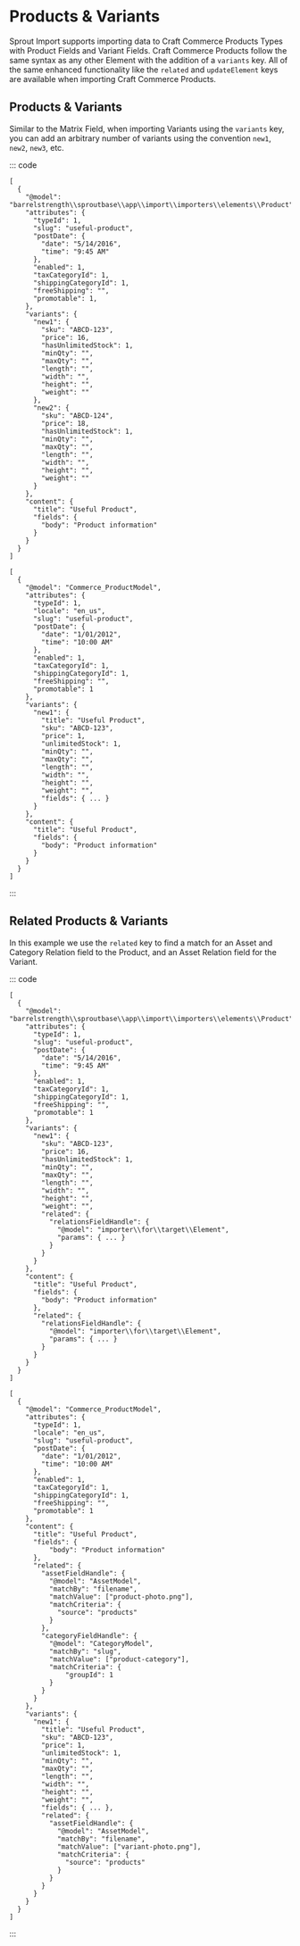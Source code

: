# Products & Variants

Sprout Import supports importing data to Craft Commerce Products Types with Product Fields and Variant Fields. Craft Commerce Products follow the same syntax as any other Element with the addition of a `variants` key. All of the same enhanced functionality like the `related` and `updateElement` keys are available when importing Craft Commerce Products.

## Products & Variants

Similar to the Matrix Field, when importing Variants using the `variants` key, you can add an arbitrary number of variants using the convention `new1`, `new2`, `new3`, etc.

::: code

``` craft3
[
  {
    "@model": "barrelstrength\\sproutbase\\app\\import\\importers\\elements\\Product",
    "attributes": {
      "typeId": 1,
      "slug": "useful-product",
      "postDate": {
        "date": "5/14/2016",
        "time": "9:45 AM"
      },
      "enabled": 1,
      "taxCategoryId": 1,
      "shippingCategoryId": 1,
      "freeShipping": "",
      "promotable": 1,
    },
    "variants": {
      "new1": {
        "sku": "ABCD-123",
        "price": 16,
        "hasUnlimitedStock": 1,
        "minQty": "",
        "maxQty": "",
        "length": "",
        "width": "",
        "height": "",
        "weight": ""
      },
      "new2": {
        "sku": "ABCD-124",
        "price": 18,
        "hasUnlimitedStock": 1,
        "minQty": "",
        "maxQty": "",
        "length": "",
        "width": "",
        "height": "",
        "weight": ""
      }
    },
    "content": {
      "title": "Useful Product",
      "fields": {
        "body": "Product information"
      }
    }
  }
]
```

``` craft2
[
  {
    "@model": "Commerce_ProductModel",
    "attributes": {
      "typeId": 1,
      "locale": "en_us",
      "slug": "useful-product",
      "postDate": {
        "date": "1/01/2012",
        "time": "10:00 AM"
      },
      "enabled": 1,
      "taxCategoryId": 1,
      "shippingCategoryId": 1,
      "freeShipping": "",
      "promotable": 1
    },
    "variants": {
      "new1": {
        "title": "Useful Product",
        "sku": "ABCD-123",
        "price": 1,
        "unlimitedStock": 1,
        "minQty": "",
        "maxQty": "",
        "length": "",
        "width": "",
        "height": "",
        "weight": "",
        "fields": { ... }
      }
    },
    "content": {
      "title": "Useful Product",
      "fields": {
        "body": "Product information"
      }
    }
  }
]

```

:::

## Related Products & Variants

In this example we use the `related` key to find a match for an Asset and Category Relation field to the Product, and an Asset Relation field for the Variant.

::: code

``` craft3
[
  {
    "@model": "barrelstrength\\sproutbase\\app\\import\\importers\\elements\\Product",
    "attributes": {
      "typeId": 1,
      "slug": "useful-product",
      "postDate": {
        "date": "5/14/2016",
        "time": "9:45 AM"
      },
      "enabled": 1,
      "taxCategoryId": 1,
      "shippingCategoryId": 1,
      "freeShipping": "",
      "promotable": 1
    },
    "variants": {
      "new1": {
        "sku": "ABCD-123",
        "price": 16,
        "hasUnlimitedStock": 1,
        "minQty": "",
        "maxQty": "",
        "length": "",
        "width": "",
        "height": "",
        "weight": "",
        "related": {
          "relationsFieldHandle": {
            "@model": "importer\\for\\target\\Element",
            "params": { ... }
          }
        }
      }
    },
    "content": {
      "title": "Useful Product",
      "fields": {
        "body": "Product information"
      },
      "related": {
        "relationsFieldHandle": {
          "@model": "importer\\for\\target\\Element",
          "params": { ... }
        }
      }
    }
  }
]
```

``` craft2
[
  {
    "@model": "Commerce_ProductModel",
    "attributes": {
      "typeId": 1,
      "locale": "en_us",
      "slug": "useful-product",
      "postDate": {
        "date": "1/01/2012",
        "time": "10:00 AM"
      },
      "enabled": 1,
      "taxCategoryId": 1,
      "shippingCategoryId": 1,
      "freeShipping": "",
      "promotable": 1
    },
    "content": {
      "title": "Useful Product",
      "fields": {
          "body": "Product information"
      },
      "related": {
        "assetFieldHandle": {
          "@model": "AssetModel",
          "matchBy": "filename",
          "matchValue": ["product-photo.png"],
          "matchCriteria": {
            "source": "products"
          }
        },
        "categoryFieldHandle": {
          "@model": "CategoryModel",
          "matchBy": "slug",
          "matchValue": ["product-category"],
          "matchCriteria": {
              "groupId": 1
          }
        }
      }
    },
    "variants": {
      "new1": {
        "title": "Useful Product",
        "sku": "ABCD-123",
        "price": 1,
        "unlimitedStock": 1,
        "minQty": "",
        "maxQty": "",
        "length": "",
        "width": "",
        "height": "",
        "weight": "",
        "fields": { ... },
        "related": {
          "assetFieldHandle": {
            "@model": "AssetModel",
            "matchBy": "filename",
            "matchValue": ["variant-photo.png"],
            "matchCriteria": {
              "source": "products"
            }
          }
        }
      }
    }
  }
]
```

:::

